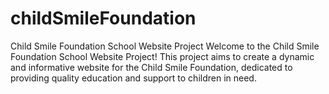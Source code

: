 # childSmileFoundation
Child Smile Foundation School Website Project
Welcome to the Child Smile Foundation School Website Project! 
This project aims to create a dynamic and informative website for the Child Smile Foundation, dedicated to providing quality education and support to children in need.
